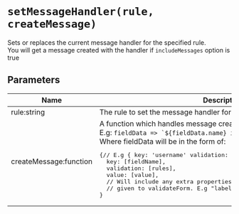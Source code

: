 # `setMessageHandler(rule, createMessage)`

Sets or replaces the current message handler for the specified rule.<br>You will get a message created with the handler if `includeMessages` option is true

## Parameters

<table>
  <thead>
    <th>Name</th>
    <th>Description</th>
  </thead>
  <tbody>
    <tr>
      <td>
        rule:string
      </td>
      <td>
        The rule to set the message handler for. E.g <code>"required|image"</code>
      </td>
    </tr>
    <tr>
      <td>
        createMessage:function
      </td>
      <td>
        A function which handles message creation.<br>
        E.g: <code>fieldData => `${fieldData.name} is required`</code><br>
        Where fieldData will be in the form of:<br>
<pre>{// E.g { key: 'username' validation: 'between:3,10', value: 'nik-m2' }
  key: [fieldName],
  validation: [rules],
  value: [value],
  // Will include any extra properties on field that are
  // given to validateForm. E.g "label" key
}</pre>
      </td>
    </tr>
  </tbody>
</table>
